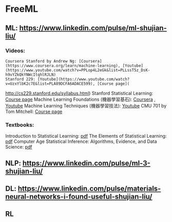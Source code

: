 # FreeML

## ML: https://www.linkedin.com/pulse/ml-shujian-liu/

### Videos:
    Coursera Stanford by Andrew Ng: [Coursera](https://www.coursera.org/learn/machine-learning), [Youtube](https://www.youtube.com/watch?v=PPLop4L2eGk&list=PLLssT5z_DsK-h9vYZkQkYNWcItqhlRJLN)
    Stanford 229: [Youtube](https://www.youtube.com/watch?v=UzxYlbK2c7E&list=PLA89DCFA6ADACE599), [Course page](
http://cs229.stanford.edu/syllabus.html)
    Stanford Statistical Learning: [Course page](https://lagunita.stanford.edu/courses/HumanitiesSciences/StatLearning/Winter2016/about)
    Machine Learning Foundations (機器學習基石): [Coursera](https://www.coursera.org/learn/ntumlone-mathematicalfoundations)
, [Youtube](https://www.youtube.com/playlist?list=PLXVfgk9fNX2I7tB6oIINGBmW50rrmFTqf&disable_polymer=true)
Machine Learning Techniques (機器學習技法): [Youtube](https://www.youtube.com/playlist?list=PLXVfgk9fNX2IQOYPmqjqWsNUFl2kpk1U2&disable_polymer=true)
    CMU 701 by Tom Mitchell: [Course page](http://www.cs.cmu.edu/~tom/10701_sp11/lectures.shtml)

### Textbooks:
   Introduction to Statistical Learning: [pdf](http://www-bcf.usc.edu/~gareth/ISL/ISLR%20First%20Printing.pdf)
   The Elements of Statistical Learning: [pdf](https://web.stanford.edu/~hastie/Papers/ESLII.pdf)
   Computer Age Statistical Inference: Algorithms, Evidence, and Data Science: [pdf](https://web.stanford.edu/~hastie/CASI_files/PDF/casi.pdf)




## NLP: https://www.linkedin.com/pulse/ml-3-shujian-liu/

## DL: https://www.linkedin.com/pulse/materials-neural-networks-i-found-useful-shujian-liu/

## RL
